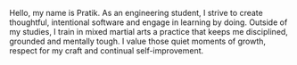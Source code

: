Hello, my name is Pratik. As an engineering student, I strive to create thoughtful, intentional software and engage in learning by doing. Outside of my studies, I train in mixed martial arts a practice that keeps me disciplined, grounded and mentally tough. I value those quiet moments of growth, respect for my craft and continual self-improvement.
